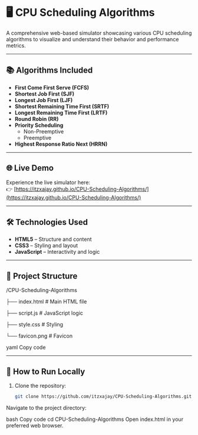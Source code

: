 # 🖥️ CPU Scheduling Algorithms

A comprehensive web-based simulator showcasing various CPU scheduling algorithms to visualize and understand their behavior and performance metrics.

---

## 📚 Algorithms Included

- **First Come First Serve (FCFS)**
- **Shortest Job First (SJF)**
- **Longest Job First (LJF)**
- **Shortest Remaining Time First (SRTF)**
- **Longest Remaining Time First (LRTF)**
- **Round Robin (RR)**
- **Priority Scheduling**
  - Non-Preemptive
  - Preemptive
- **Highest Response Ratio Next (HRRN)**

---

## 🌐 Live Demo

Experience the live simulator here:  
👉 [https://itzxajay.github.io/CPU-Scheduling-Algorithms/](https://itzxajay.github.io/CPU-Scheduling-Algorithms/)

---

## 🛠️ Technologies Used

- **HTML5** – Structure and content
- **CSS3** – Styling and layout
- **JavaScript** – Interactivity and logic

---

## 📁 Project Structure

/CPU-Scheduling-Algorithms

├── index.html # Main HTML file

├── script.js # JavaScript logic

├── style.css # Styling

└── favicon.png # Favicon

yaml
Copy code

---

## 🚀 How to Run Locally

1. Clone the repository:

   ```bash
   git clone https://github.com/itzxajay/CPU-Scheduling-Algorithms.git
Navigate to the project directory:

bash
Copy code
cd CPU-Scheduling-Algorithms
Open index.html in your preferred web browser.
